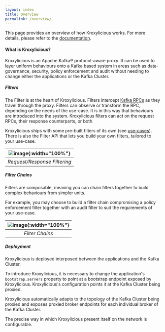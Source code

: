 ```yaml
---
layout: index
title: Overview
permalink: /overview/
---
```


This page provides an overview of how Kroxylicious works.  For more details, please refer to the [documentation](./kroxylicious).

#### What is Kroxylicious?

Kroxylicious is an Apache Kafka&#174; protocol-aware proxy.  It can be used to layer uniform behaviours onto a
Kafka based system in areas such as data-governance, security, policy enforcement and audit without needing to
change either the applications or the Kafka Cluster.

##### Filters

The Filter is at the heart of Kroxylicious. Filters intercept [Kafka RPCs](https://kafka.apache.org/protocol.html)
as they travel through the proxy.  Filters can observe or transform the RPC, depending on the needs of the  use-case. 
It is in this way that behaviours are introduced into the system.   Kroxylicious filters can act on the request RPCs, 
their response counterparts, or both.

Kroxylicious ships with some pre-built filters of its own (see [use-cases](../use-cases)). There is also the Filter API
that lets you build your own filters, tailored to your use-case.

| ![image](../assets/filter.png){:width="100%"} |
|:---------------------------------------------:|
|         *Request/Response Filtering*          |


##### Filter Chains

Filters are composable, meaning you can chain filters together to build complex behaviours from simpler units.

For example, you may choose to build a filter chain compromising a policy enforcement filter together with an
audit filter to suit the requirements of your use-case.


| ![image](../assets/filter-chain.png){:width="100%"} |
|:----------------------------------------------------:|
|                   *Filter Chains*                    |

##### Deployment

Kroxylicious is deployed interposed between the applications and the Kafka Cluster.

To introduce Kroxylicious, it is necessary to change the application's `bootstrap.servers` property
to point at a bootstrap endpoint exposed by Kroxylicious.  Kroxylicious's configuration points it at
the Kafka Cluster being proxied.

Kroxylicious automatically adapts to the topology of the Kafka Cluster being proxied and exposes
proxied broker endpoints for each individual broker of the Kafka Cluster.

The precise way in which Kroxylicious present itself on the network is configurable.


